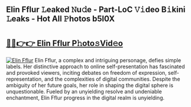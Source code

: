 ## Elin Fflur 𝙻eaked 𝙽u𝚍e - Part-LoC 𝚅𝚒deo B𝚒kini 𝙻eaks - Hot All 𝙿hotos b5l0X

# <h2><a href="http://ld5m8sm.urlbe.top/?page=Elin+Fflur">🔗🔗👉👉 Elin Fflur P𝚑oto𝚜Vid𝚎o</a></h2>

[![Elin Fflur](https://i.imgur.com/eBuTRDB.gif)](http://ld5m8sm.urlbe.top/?page=Elin+Fflur)
Elin Fflur, a complex and intriguing personage, defies simple labels. Her distinctive approach to online self-presentation has fascinated and provoked viewers, inciting debates on freedom of expression, self-representation, and the complexities of digital communities. Despite the ambiguity of her future goals, her role in shaping the digital sphere is unquestionable. Fueled by an unyielding resolve and undeniable enchantment, Elin Fflur progress in the digital realm is unyielding.
